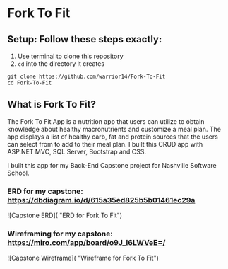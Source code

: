 # Fork To Fit

## Setup: Follow these steps exactly:
1. Use terminal to clone this repository
1. `cd` into the directory it creates
```
git clone https://github.com/warrior14/Fork-To-Fit
cd Fork-To-Fit
```


## What is Fork To Fit?
The Fork To Fit App is a nutrition app that users can utilize to obtain knowledge about healthy macronutrients and customize a meal plan. The app displays a list of healthy carb, fat and protein sources that the users can select from to add to their meal plan. I built this CRUD app with ASP.NET MVC, SQL Server, Bootstrap and CSS.


I built this app for my Back-End Capstone project for Nashville Software School.



### ERD for my capstone: https://dbdiagram.io/d/615a35ed825b5b01461ec29a

![Capstone ERD]( "ERD for Fork To Fit")




### Wireframing for my capstone: https://miro.com/app/board/o9J_l6LWVeE=/

![Capstone Wireframe]( "Wireframe for Fork To Fit") 
